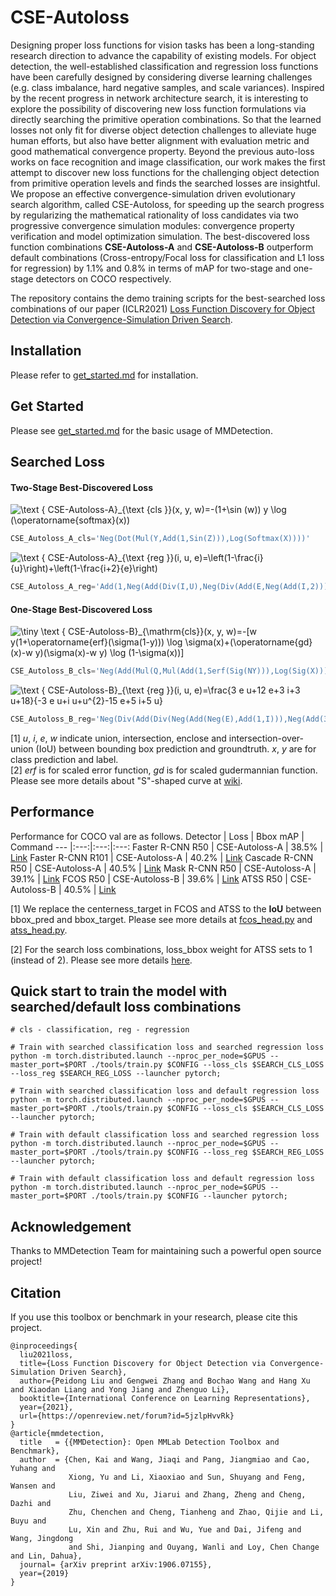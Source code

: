 # CSE-Autoloss

Designing proper loss functions for vision tasks has been a long-standing research direction to advance the capability of existing models. For object detection, the well-established classification and regression loss functions have been carefully designed by considering diverse learning challenges (e.g. class imbalance, hard negative samples, and scale variances). Inspired by the recent progress in network architecture search, it is interesting to explore the possibility of discovering new loss function formulations via directly searching the primitive operation combinations. So that the learned losses not only fit for diverse object detection challenges to alleviate huge human efforts, but also have better alignment with evaluation metric and good mathematical convergence property. Beyond the previous auto-loss works on face recognition and image classification, our work makes the first attempt to discover new loss functions for the challenging object detection from primitive operation levels and finds the searched losses are insightful. We propose an effective convergence-simulation driven evolutionary search algorithm, called CSE-Autoloss, for speeding up the search progress by regularizing the mathematical rationality of loss candidates via two progressive convergence simulation modules: convergence property verification and model optimization simulation. The best-discovered loss function combinations **CSE-Autoloss-A** and **CSE-Autoloss-B** outperform default combinations (Cross-entropy/Focal loss for classification and L1 loss for regression) by 1.1\% and 0.8\% in terms of mAP for two-stage and one-stage detectors on COCO respectively.

The repository contains the demo training scripts for the best-searched loss combinations of our paper (ICLR2021) [Loss Function Discovery for Object Detection via Convergence-Simulation Driven Search](https://openreview.net/forum?id=5jzlpHvvRk). 

## Installation
Please refer to [get_started.md](docs/get_started.md) for installation.

## Get Started
Please see [get_started.md](docs/get_started.md) for the basic usage of MMDetection.

## Searched Loss 

#### Two-Stage Best-Discovered Loss

<p href="https://www.codecogs.com/eqnedit.php?latex=\text&space;{&space;CSE-Autoloss-A}_{\text&space;{cls&space;}}(x,&space;y,&space;w)=-(1&plus;\sin&space;(w))&space;y&space;\log&space;(\operatorname{softmax}(x))" target="_blank"><img src="https://latex.codecogs.com/png.latex?\text&space;{&space;CSE-Autoloss-}A_{\text&space;{cls&space;}}(x,&space;y,&space;w)=-(1&plus;\sin&space;(w))&space;y&space;\log&space;(\operatorname{softmax}(x))" title="\text { CSE-Autoloss-A}_{\text {cls }}(x, y, w)=-(1+\sin (w)) y \log (\operatorname{softmax}(x))" /></p>

```python
CSE_Autoloss_A_cls='Neg(Dot(Mul(Y,Add(1,Sin(Z))),Log(Softmax(X))))'
```

<p href="https://www.codecogs.com/eqnedit.php?latex=\text&space;{&space;CSE-Autoloss-A}_{\text&space;{reg&space;}}(i,&space;u,&space;e)=\left(1-\frac{i}{u}\right)&plus;\left(1-\frac{i&plus;2}{e}\right)" target="_blank"><img src="https://latex.codecogs.com/png.latex?\text&space;{&space;CSE-Autoloss-A}_{\text&space;{reg&space;}}(i,&space;u,&space;e)=\left(1-\frac{i}{u}\right)&plus;\left(1-\frac{i&plus;2}{e}\right)" title="\text { CSE-Autoloss-A}_{\text {reg }}(i, u, e)=\left(1-\frac{i}{u}\right)+\left(1-\frac{i+2}{e}\right)" /></p>

```python
CSE_Autoloss_A_reg='Add(1,Neg(Add(Div(I,U),Neg(Div(Add(E,Neg(Add(I,2))),E)))))'
```

#### One-Stage Best-Discovered Loss

<p href="https://www.codecogs.com/eqnedit.php?latex=\dpi{200}&space;\tiny&space;\text&space;{&space;CSE-Autoloss-B}_{\mathrm{cls}}(x,&space;y,&space;w)=-[w&space;y(1&plus;\operatorname{erf}(\sigma(1-y)))&space;\log&space;\sigma(x)&plus;(\operatorname{gd}(x)-w&space;y)(\sigma(x)-w&space;y)&space;\log&space;(1-\sigma(x))]" target="_blank"><img src="https://latex.codecogs.com/png.latex?\dpi{200}&space;\tiny&space;\text&space;{&space;CSE-Autoloss-B}_{\mathrm{cls}}(x,&space;y,&space;w)=-[w&space;y(1&plus;\operatorname{erf}(\sigma(1-y)))&space;\log&space;\sigma(x)&plus;(\operatorname{gd}(x)-w&space;y)(\sigma(x)-w&space;y)&space;\log&space;(1-\sigma(x))]" title="\tiny \text { CSE-Autoloss-B}_{\mathrm{cls}}(x, y, w)=-[w y(1+\operatorname{erf}(\sigma(1-y))) \log \sigma(x)+(\operatorname{gd}(x)-w y)(\sigma(x)-w y) \log (1-\sigma(x))]" /></p>

```python
CSE_Autoloss_B_cls='Neg(Add(Mul(Q,Mul(Add(1,Serf(Sig(NY))),Log(Sig(X)))),Mul(Add(Sgdf(X),Neg(Q)),Mul(Add(Add(1,Neg(Q)),Neg(Add(1,Neg(Sig(X))))),Log(Add(1,Neg(Sig(X))))))))'
```

<p href="https://www.codecogs.com/eqnedit.php?latex=\text&space;{&space;CSE-Autoloss-B}_{\text&space;{reg&space;}}(i,&space;u,&space;e)=\frac{3&space;e&space;u&plus;12&space;e&plus;3&space;i&plus;3&space;u&plus;18}{-3&space;e&space;u&plus;i&space;u&plus;u^{2}-15&space;e&plus;5&space;i&plus;5&space;u}" target="_blank"><img src="https://latex.codecogs.com/png.latex?\text&space;{&space;CSE-Autoloss-B}_{\text&space;{reg&space;}}(i,&space;u,&space;e)=\frac{3&space;e&space;u&plus;12&space;e&plus;3&space;i&plus;3&space;u&plus;18}{-3&space;e&space;u&plus;i&space;u&plus;u^{2}-15&space;e&plus;5&space;i&plus;5&space;u}" title="\text { CSE-Autoloss-B}_{\text {reg }}(i, u, e)=\frac{3 e u+12 e+3 i+3 u+18}{-3 e u+i u+u^{2}-15 e+5 i+5 u}" /></p>

```python
CSE_Autoloss_B_reg='Neg(Div(Add(Div(Neg(Add(Neg(E),Add(1,I))),Neg(Add(3,Add(2,U)))),Add(Div(E,E),Div(Neg(E),Neg(1)))),Neg(Add(Div(Neg(Add(U,Div(I,1))),Neg(3)),Neg(E)))))'
```

[1] *u*, *i*, *e*, *w* indicate union, intersection, enclose and intersection-over-union (IoU) between bounding box prediction and groundtruth. *x*, *y* are for class prediction and label.  
[2] *erf* is for scaled error function, *gd* is for scaled gudermannian function. Please see more details about "S"-shaped curve at [wiki](https://en.wikipedia.org/wiki/Sigmoid_function).

## Performance
Performance for COCO val are as follows.
Detector | Loss | Bbox mAP | Command
--- |:---:|:---:|:---:
Faster R-CNN R50 | CSE-Autoloss-A | 38.5% | [Link](commands/faster_rcnn_r50_fpn_giou_1x_coco.sh)
Faster R-CNN R101 | CSE-Autoloss-A | 40.2% | [Link](commands/faster_rcnn_r101_fpn_giou_1x_coco.sh)
Cascade R-CNN R50 | CSE-Autoloss-A | 40.5% | [Link](commands/cascade_rcnn_r50_fpn_giou_1x_coco.sh)
Mask R-CNN R50 | CSE-Autoloss-A | 39.1% | [Link](commands/mask_rcnn_r50_fpn_giou_1x_coco.sh)
FCOS R50 | CSE-Autoloss-B | 39.6% | [Link](commands/fcos_center-normbbox-centeronreg-giou_r50_caffe_fpn_gn-head_4x4_1x_coco.sh)
ATSS R50 | CSE-Autoloss-B | 40.5% | [Link](commands/atss_r50_fpn_giou_1x_coco_w1.sh)

[1] We replace the centerness_target in FCOS and ATSS to the **IoU** between bbox_pred and bbox_target. Please see more details at [fcos_head.py](https://github.com/PerdonLiu/CSE-Autoloss/blob/b0a0ec56e3b531604683a8cc8e9df37a9cef3b0b/mmdet/models/dense_heads/fcos_head.py#L235-L239) and [atss_head.py](https://github.com/PerdonLiu/CSE-Autoloss/blob/b0a0ec56e3b531604683a8cc8e9df37a9cef3b0b/mmdet/models/dense_heads/atss_head.py#L196-L200).

[2] For the search loss combinations, loss_bbox weight for ATSS sets to 1 (instead of 2). Please see more details [here](configs/atss/atss_r50_fpn_giou_1x_coco_w1.py). 

## Quick start to train the model with searched/default loss combinations

```
# cls - classification, reg - regression

# Train with searched classification loss and searched regression loss
python -m torch.distributed.launch --nproc_per_node=$GPUS --master_port=$PORT ./tools/train.py $CONFIG --loss_cls $SEARCH_CLS_LOSS --loss_reg $SEARCH_REG_LOSS --launcher pytorch;

# Train with searched classification loss and default regression loss
python -m torch.distributed.launch --nproc_per_node=$GPUS --master_port=$PORT ./tools/train.py $CONFIG --loss_cls $SEARCH_CLS_LOSS --launcher pytorch;

# Train with default classification loss and searched regression loss
python -m torch.distributed.launch --nproc_per_node=$GPUS --master_port=$PORT ./tools/train.py $CONFIG --loss_reg $SEARCH_REG_LOSS --launcher pytorch;

# Train with default classification loss and default regression loss
python -m torch.distributed.launch --nproc_per_node=$GPUS --master_port=$PORT ./tools/train.py $CONFIG --launcher pytorch;
```

## Acknowledgement
Thanks to MMDetection Team for maintaining such a powerful open source project!

## Citation
If you use this toolbox or benchmark in your research, please cite this project.


```
@inproceedings{
  liu2021loss,
  title={Loss Function Discovery for Object Detection via Convergence-Simulation Driven Search},
  author={Peidong Liu and Gengwei Zhang and Bochao Wang and Hang Xu and Xiaodan Liang and Yong Jiang and Zhenguo Li},
  booktitle={International Conference on Learning Representations},
  year={2021},
  url={https://openreview.net/forum?id=5jzlpHvvRk}
}
@article{mmdetection,
  title   = {{MMDetection}: Open MMLab Detection Toolbox and Benchmark},
  author  = {Chen, Kai and Wang, Jiaqi and Pang, Jiangmiao and Cao, Yuhang and
             Xiong, Yu and Li, Xiaoxiao and Sun, Shuyang and Feng, Wansen and
             Liu, Ziwei and Xu, Jiarui and Zhang, Zheng and Cheng, Dazhi and
             Zhu, Chenchen and Cheng, Tianheng and Zhao, Qijie and Li, Buyu and
             Lu, Xin and Zhu, Rui and Wu, Yue and Dai, Jifeng and Wang, Jingdong
             and Shi, Jianping and Ouyang, Wanli and Loy, Chen Change and Lin, Dahua},
  journal= {arXiv preprint arXiv:1906.07155},
  year={2019}
}
```